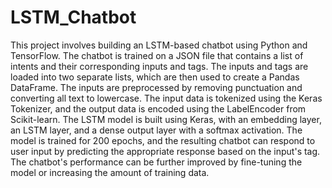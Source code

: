 # LSTM_Chatbot
This project involves building an LSTM-based chatbot using Python and TensorFlow. 
The chatbot is trained on a JSON file that contains a list of intents and their corresponding inputs and tags. 
The inputs and tags are loaded into two separate lists, which are then used to create a Pandas DataFrame. 
The inputs are preprocessed by removing punctuation and converting all text to lowercase. 
The input data is tokenized using the Keras Tokenizer, and the output data is encoded using the LabelEncoder from Scikit-learn. 
The LSTM model is built using Keras, with an embedding layer, an LSTM layer, and a dense output layer with a softmax activation. 
The model is trained for 200 epochs, and the resulting chatbot can respond to user input by predicting the appropriate response based on the input's tag. 
The chatbot's performance can be further improved by fine-tuning the model or increasing the amount of training data.
